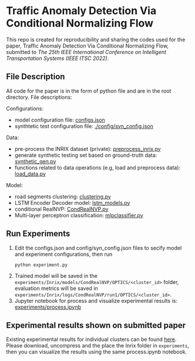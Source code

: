 # Traffic Anomaly Detection Via Conditional Normalizing Flow
This repo is created for reproducibility and sharing the codes used for the paper, Traffic Anomaly Detection Via Conditional
Normalizing Flow, submitted to *The 25th IEEE International Conference on Intelligent Transportation Systems (IEEE ITSC 2022)*.

## File Description
All code for the paper is in the form of python file and are in the root directory. File descriptions:

Configurations:
- model configuration file: [configs.json](configs.json)
- synthtetic test configuration file: [./config/syn_config.json](./config/syn_config.json)

Data:
- pre-process the INRIX dataset (private): [preprocess_inrix.py](./preprocess_inrix.py)
- generate synthetic testing set based on ground-truth data: [synthetic_gen.py](synthetic_gen.py)
- functions related to data operations (e.g, load and preprocess data): [load_data.py](./load_data.py)

Model:
- road segments clustering: [clustering.py](./clustering.py)
- LSTM Encoder Decoder model: [lstm_models.py](./lstm_models.py)
- conditional RealNVP: [CondRealNVP.py](./CondRealNVP.py)
- Multi-layer perceptron classification: [mlpclassifier.py](./mlpclassifier.py) 

## Run Experiments
1. Edit the configs.json and config/syn_config.json files to secify model and experiment configurations, then run
    ```shell
    python experiment.py
    ```
2. Trained model will be saved in the `experiments/Inrix/models/CondRealNVP/OPTICS/<cluster_id>` folder, evaluation metrics will be saved in `experiments/Inrix/logs/CondRealNVP/run1/OPTICS/<cluster_id>`.
3. Jupyter notebook for process and visualize experimental results is: [experiments/process.ipynb](./experiments/process.ipynb)

## Experimental results shown on submitted paper
Existing experimental results for individual clusters can be found [here](https://www.dropbox.com/sh/jf82je78ue0g98q/AADFa96whqcuPHS8l9X3JjwGa?dl=0). Please download, uncompress and the place the Inrix folder in `experiments`, then you can visualize the results using the same process.ipynb notebook.


